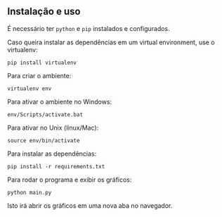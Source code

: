 ## Instalação e uso

É necessário ter ```python``` e ```pip``` instalados e configurados.

Caso queira instalar as dependências em um virtual environment, use o virtualenv:
```
pip install virtualenv
```
Para criar o ambiente:
```
virtualenv env
```

Para ativar o ambiente no Windows:
```
env/Scripts/activate.bat
```
Para ativar no Unix (linux/Mac):
```
source env/bin/activate
```

Para instalar as dependências:
```
pip install -r requirements.txt
```

Para rodar o programa e exibir os gráficos:
```
python main.py
```

Isto irá abrir os gráficos em uma nova aba no navegador.